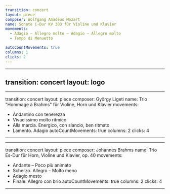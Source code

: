 ```yaml
---
transition: concert
layout: piece
composer: Wolfgang Amadeus Mozart
name: Sonate C-Dur KV 303 für Violine und Klavier
movements:
  - Adagio – Allegro molto – Adagio – Allegro molto
  - Tempo di Menuetto

autoCountMovements: true
columns: 1
clicks: 2
---
```

---
transition: concert
layout: logo
---
---
transition: concert
layout: piece
composer: György Ligeti
name: Trio "Hommage à Brahms" für Violine, Horn und Klavier
movements:
  - Andantino con tenerezza
  - Vivacissimo molto ritmico
  - Alla marcia. Energico, con slancio, ben ritmato
  - Lamento. Adagio
autoCountMovements: true
columns: 2
clicks: 4
---
---
transition: concert
layout: piece
composer: Johannes Brahms
name: Trio Es-Dur für Horn, Violine und Klavier, op. 40
movements:
  - Andante – Poco più animato
  - Scherzo. Allegro – Molto meno
  - Adagio mesto
  - Finale. Allegro con brio
autoCountMovements: true
columns: 2
clicks: 4
---